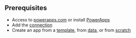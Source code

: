 ## Prerequisites
* Access to [powerapps.com](https://web.powerapps.com) or install [PowerApps](http://aka.ms/powerappsinstall)
* Add the [connection](../canvas-apps/add-manage-connections.md)
* Create an app from a [template](../canvas-apps/get-started-test-drive.md), from [data](../canvas-apps/get-started-create-from-data.md), or from [scratch](../canvas-apps/get-started-create-from-blank.md)

